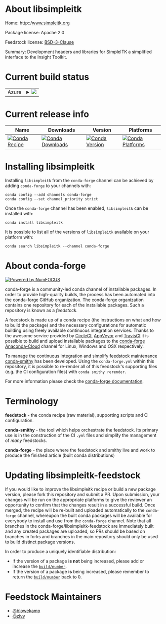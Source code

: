 About libsimpleitk
==================

Home: http::/www.simpleitk.org

Package license: Apache 2.0

Feedstock license: [BSD-3-Clause](https://github.com/conda-forge/libsimpleitk-feedstock/blob/master/LICENSE.txt)

Summary: Development headers and libraries for SimpleITK a simplified interface to the Insight Toolkit.

Current build status
====================


<table>
    
  <tr>
    <td>Azure</td>
    <td>
      <details>
        <summary>
          <a href="https://dev.azure.com/conda-forge/feedstock-builds/_build/latest?definitionId=7854&branchName=master">
            <img src="https://dev.azure.com/conda-forge/feedstock-builds/_apis/build/status/libsimpleitk-feedstock?branchName=master">
          </a>
        </summary>
        <table>
          <thead><tr><th>Variant</th><th>Status</th></tr></thead>
          <tbody><tr>
              <td>linux_64</td>
              <td>
                <a href="https://dev.azure.com/conda-forge/feedstock-builds/_build/latest?definitionId=7854&branchName=master">
                  <img src="https://dev.azure.com/conda-forge/feedstock-builds/_apis/build/status/libsimpleitk-feedstock?branchName=master&jobName=linux&configuration=linux_64_" alt="variant">
                </a>
              </td>
            </tr><tr>
              <td>osx_64</td>
              <td>
                <a href="https://dev.azure.com/conda-forge/feedstock-builds/_build/latest?definitionId=7854&branchName=master">
                  <img src="https://dev.azure.com/conda-forge/feedstock-builds/_apis/build/status/libsimpleitk-feedstock?branchName=master&jobName=osx&configuration=osx_64_" alt="variant">
                </a>
              </td>
            </tr><tr>
              <td>win_64</td>
              <td>
                <a href="https://dev.azure.com/conda-forge/feedstock-builds/_build/latest?definitionId=7854&branchName=master">
                  <img src="https://dev.azure.com/conda-forge/feedstock-builds/_apis/build/status/libsimpleitk-feedstock?branchName=master&jobName=win&configuration=win_64_" alt="variant">
                </a>
              </td>
            </tr>
          </tbody>
        </table>
      </details>
    </td>
  </tr>
</table>

Current release info
====================

| Name | Downloads | Version | Platforms |
| --- | --- | --- | --- |
| [![Conda Recipe](https://img.shields.io/badge/recipe-libsimpleitk-green.svg)](https://anaconda.org/conda-forge/libsimpleitk) | [![Conda Downloads](https://img.shields.io/conda/dn/conda-forge/libsimpleitk.svg)](https://anaconda.org/conda-forge/libsimpleitk) | [![Conda Version](https://img.shields.io/conda/vn/conda-forge/libsimpleitk.svg)](https://anaconda.org/conda-forge/libsimpleitk) | [![Conda Platforms](https://img.shields.io/conda/pn/conda-forge/libsimpleitk.svg)](https://anaconda.org/conda-forge/libsimpleitk) |

Installing libsimpleitk
=======================

Installing `libsimpleitk` from the `conda-forge` channel can be achieved by adding `conda-forge` to your channels with:

```
conda config --add channels conda-forge
conda config --set channel_priority strict
```

Once the `conda-forge` channel has been enabled, `libsimpleitk` can be installed with:

```
conda install libsimpleitk
```

It is possible to list all of the versions of `libsimpleitk` available on your platform with:

```
conda search libsimpleitk --channel conda-forge
```


About conda-forge
=================

[![Powered by NumFOCUS](https://img.shields.io/badge/powered%20by-NumFOCUS-orange.svg?style=flat&colorA=E1523D&colorB=007D8A)](http://numfocus.org)

conda-forge is a community-led conda channel of installable packages.
In order to provide high-quality builds, the process has been automated into the
conda-forge GitHub organization. The conda-forge organization contains one repository
for each of the installable packages. Such a repository is known as a *feedstock*.

A feedstock is made up of a conda recipe (the instructions on what and how to build
the package) and the necessary configurations for automatic building using freely
available continuous integration services. Thanks to the awesome service provided by
[CircleCI](https://circleci.com/), [AppVeyor](https://www.appveyor.com/)
and [TravisCI](https://travis-ci.com/) it is possible to build and upload installable
packages to the [conda-forge](https://anaconda.org/conda-forge)
[Anaconda-Cloud](https://anaconda.org/) channel for Linux, Windows and OSX respectively.

To manage the continuous integration and simplify feedstock maintenance
[conda-smithy](https://github.com/conda-forge/conda-smithy) has been developed.
Using the ``conda-forge.yml`` within this repository, it is possible to re-render all of
this feedstock's supporting files (e.g. the CI configuration files) with ``conda smithy rerender``.

For more information please check the [conda-forge documentation](https://conda-forge.org/docs/).

Terminology
===========

**feedstock** - the conda recipe (raw material), supporting scripts and CI configuration.

**conda-smithy** - the tool which helps orchestrate the feedstock.
                   Its primary use is in the construction of the CI ``.yml`` files
                   and simplify the management of *many* feedstocks.

**conda-forge** - the place where the feedstock and smithy live and work to
                  produce the finished article (built conda distributions)


Updating libsimpleitk-feedstock
===============================

If you would like to improve the libsimpleitk recipe or build a new
package version, please fork this repository and submit a PR. Upon submission,
your changes will be run on the appropriate platforms to give the reviewer an
opportunity to confirm that the changes result in a successful build. Once
merged, the recipe will be re-built and uploaded automatically to the
`conda-forge` channel, whereupon the built conda packages will be available for
everybody to install and use from the `conda-forge` channel.
Note that all branches in the conda-forge/libsimpleitk-feedstock are
immediately built and any created packages are uploaded, so PRs should be based
on branches in forks and branches in the main repository should only be used to
build distinct package versions.

In order to produce a uniquely identifiable distribution:
 * If the version of a package **is not** being increased, please add or increase
   the [``build/number``](https://docs.conda.io/projects/conda-build/en/latest/resources/define-metadata.html#build-number-and-string).
 * If the version of a package **is** being increased, please remember to return
   the [``build/number``](https://docs.conda.io/projects/conda-build/en/latest/resources/define-metadata.html#build-number-and-string)
   back to 0.

Feedstock Maintainers
=====================

* [@blowekamp](https://github.com/blowekamp/)
* [@zivy](https://github.com/zivy/)

